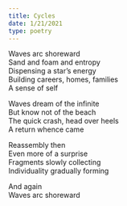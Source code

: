 ```yaml
---
title: Cycles
date: 1/21/2021
type: poetry
---
```


Waves arc shoreward  
Sand and foam and entropy  
Dispensing a star’s energy  
Building careers, homes, families  
A sense of self

Waves dream of the infinite  
But know not of the beach  
The quick crash, head over heels  
A return whence came

Reassembly then  
Even more of a surprise  
Fragments slowly collecting  
Individuality gradually forming

And again  
Waves arc shoreward
